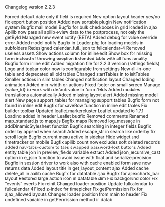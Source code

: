 Changelog version 2.2.3
 
Forced default date only if field is required
New option layout header yes/no
fix export button position
Added new sortable plugin
New notification system
Bugfix mail model
Bugfix for bulk checkboxes in grid loaded in ajax
Apilib now pass all apilib->view data to the postprocess, not only the getById
Managed new event notify (BETA)
Added debug for value override error
Added model notify
Bugfix in Loader.php for loading models in subfolders
Redesigned calendar_full_json to fullcalendar-4
Removed useless assets
Show actions column for inline edit
Show box for missing form instead of throwing exeption
Extended table with all functionality
Bugfix form inline edit
Added migration file for 2.2.3 version (settings fields)
Logo and topbar color now is configurable from settings
New all-in-one table and deprecated all old tables
Changed startTables in to initTables
Smaller actions in slim tables
Changed notification layout
Changed loding animation
Added min-width on actions
Fixed footer on small screen
Manage {value_id} to work with default value in form fields
Added modules translations automatically
Added missing layout alert
Added missing model alert
New page support_tables for managing support tables
Bugfix form not found in inline edit
Bugfix for saveRow function in inline edit tables
Fix builder toolbar
Updated leaflet.markercluster
Leaflet updated to 1.7.1
Loading added in header
Leaflet bugfix
Removed comments
Renamed map_standard.js to maps.js
Bugfix maps
Removed log_message in addDinamicStylesheet function
Bugfix searching in integer fields
Bugfix order by append when search
Added escape_str in search like orderby
fix scroll login
Bugfix current menu active in sidebar
Hide widget and timetracker on mobile
Bugfix apilib count now excludes soft deleted records
added nav-tabs-custom to tabs
swapped password-lost buttons
Added entity table join in preview_fields variable extract
Added json_recursive_cast option in e_json function to avoid issue with float and serialize precision
Bugfix in session driver to work also with cache enabled
form save now returns data
Added layout title in get_layout_content ajax
Added cache delete_all in apilib cache
Bugfix for datatable ajax
Bugfix for apexcharts_bar layout
Restored large action icon in datatable slim
Fix backgorund color
Fix “events” events
Fix reinit
Changed loader position
Update fullcalendar to fullcalendar 4
Fixed z-index for timepicker
Fix getPermission
Fix for ajax_allowed layouts
Changed loader position from main to header
Fix undefined variable in getPermission method in datab
